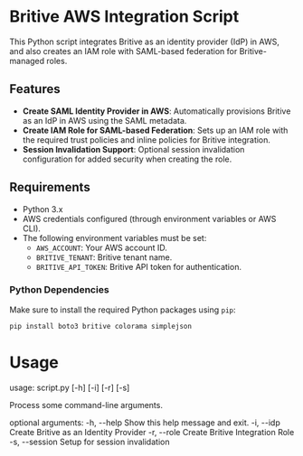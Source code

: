 # Britive AWS Integration Script

This Python script integrates Britive as an identity provider (IdP) in AWS, and also creates an IAM role with SAML-based federation for Britive-managed roles.

## Features

- **Create SAML Identity Provider in AWS**: Automatically provisions Britive as an IdP in AWS using the SAML metadata.
- **Create IAM Role for SAML-based Federation**: Sets up an IAM role with the required trust policies and inline policies for Britive integration.
- **Session Invalidation Support**: Optional session invalidation configuration for added security when creating the role.

## Requirements

- Python 3.x
- AWS credentials configured (through environment variables or AWS CLI).
- The following environment variables must be set:
  - `AWS_ACCOUNT`: Your AWS account ID.
  - `BRITIVE_TENANT`: Britive tenant name.
  - `BRITIVE_API_TOKEN`: Britive API token for authentication.

### Python Dependencies

Make sure to install the required Python packages using `pip`:

```bash
pip install boto3 britive colorama simplejson
```

# Usage

usage: script.py [-h] [-i] [-r] [-s]

Process some command-line arguments.

optional arguments:
  -h, --help        Show this help message and exit.
  -i, --idp         Create Britive as an Identity Provider
  -r, --role        Create Britive Integration Role
  -s, --session     Setup for session invalidation
